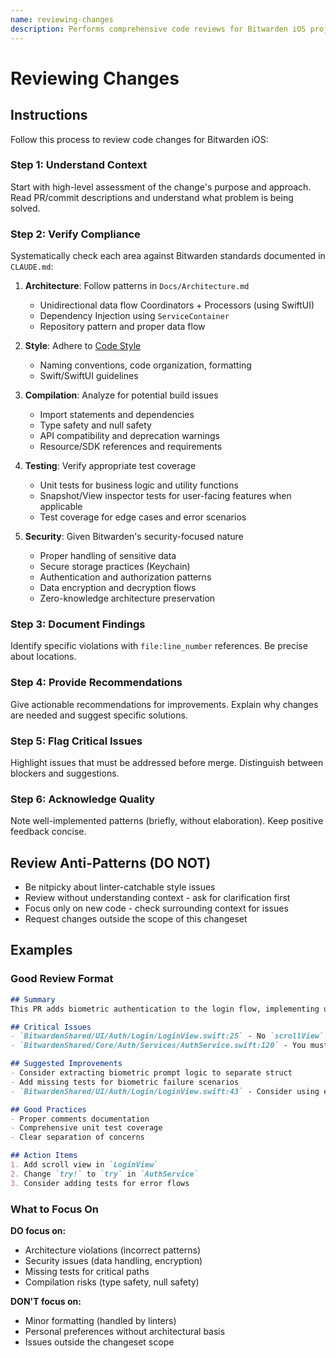 ```yaml
---
name: reviewing-changes
description: Performs comprehensive code reviews for Bitwarden iOS projects, verifying architecture compliance, style guidelines, compilation safety, test coverage, and security requirements. Use when reviewing pull requests, checking commits, analyzing code changes, verifying Bitwarden coding standards, evaluating unidirectional data flow pattern, checking services container dependency injection usage, reviewing security implementations, or assessing test coverage. Automatically invoked by CI pipeline or manually for interactive code reviews.
---
```


# Reviewing Changes

## Instructions

Follow this process to review code changes for Bitwarden iOS:

### Step 1: Understand Context

Start with high-level assessment of the change's purpose and approach. Read PR/commit descriptions and understand what problem is being solved.

### Step 2: Verify Compliance

Systematically check each area against Bitwarden standards documented in `CLAUDE.md`:

1. **Architecture**: Follow patterns in `Docs/Architecture.md`
   - Unidirectional data flow Coordinators + Processors (using SwiftUI)
   - Dependency Injection using `ServiceContainer`
   - Repository pattern and proper data flow

2. **Style**: Adhere to [Code Style](https://contributing.bitwarden.com/contributing/code-style/swift)
   - Naming conventions, code organization, formatting
   - Swift/SwiftUI guidelines

3. **Compilation**: Analyze for potential build issues
   - Import statements and dependencies
   - Type safety and null safety
   - API compatibility and deprecation warnings
   - Resource/SDK references and requirements

4. **Testing**: Verify appropriate test coverage
   - Unit tests for business logic and utility functions
   - Snapshot/View inspector tests for user-facing features when applicable
   - Test coverage for edge cases and error scenarios

5. **Security**: Given Bitwarden's security-focused nature
   - Proper handling of sensitive data
   - Secure storage practices (Keychain)
   - Authentication and authorization patterns
   - Data encryption and decryption flows
   - Zero-knowledge architecture preservation

### Step 3: Document Findings

Identify specific violations with `file:line_number` references. Be precise about locations.

### Step 4: Provide Recommendations

Give actionable recommendations for improvements. Explain why changes are needed and suggest specific solutions.

### Step 5: Flag Critical Issues

Highlight issues that must be addressed before merge. Distinguish between blockers and suggestions.

### Step 6: Acknowledge Quality

Note well-implemented patterns (briefly, without elaboration). Keep positive feedback concise.

## Review Anti-Patterns (DO NOT)

- Be nitpicky about linter-catchable style issues
- Review without understanding context - ask for clarification first
- Focus only on new code - check surrounding context for issues
- Request changes outside the scope of this changeset

## Examples

### Good Review Format

```markdown
## Summary
This PR adds biometric authentication to the login flow, implementing unidirectional data flow pattern with proper state management.

## Critical Issues
- `BitwardenShared/UI/Auth/Login/LoginView.swift:25` - No `scrollView` added, user can't scroll through the view.
- `BitwardenShared/Core/Auth/Services/AuthService.swift:120` - You must not use `try!`, change it to `try` in a `do...catch` block or throwing function.

## Suggested Improvements
- Consider extracting biometric prompt logic to separate struct
- Add missing tests for biometric failure scenarios
- `BitwardenShared/UI/Auth/Login/LoginView.swift:43` - Consider using existing `BitwardenTextField` component

## Good Practices
- Proper comments documentation
- Comprehensive unit test coverage
- Clear separation of concerns

## Action Items
1. Add scroll view in `LoginView`
2. Change `try!` to `try` in `AuthService`
3. Consider adding tests for error flows
```

### What to Focus On

**DO focus on:**
- Architecture violations (incorrect patterns)
- Security issues (data handling, encryption)
- Missing tests for critical paths
- Compilation risks (type safety, null safety)

**DON'T focus on:**
- Minor formatting (handled by linters)
- Personal preferences without architectural basis
- Issues outside the changeset scope
